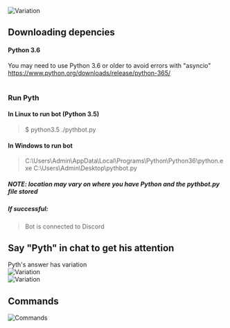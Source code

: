 ![Variation](https://raw.githubusercontent.com/ludzero/pythbot1/master/pyth.png) 

## Downloading depencies
#### Python 3.6 
You may need to use Python 3.6 or older to avoid errors with "asyncio"
https://www.python.org/downloads/release/python-365/
#


### Run Pyth 
#### In Linux to run bot (Python 3.5)
> $ python3.5 ./pythbot.py
#### In Windows to run bot 
> C:\Users\Admin\AppData\Local\Programs\Python\Python36\python.exe C:\Users\Admin\Desktop\pythbot.py  
##### NOTE: location may vary on where you have Python and the pythbot.py file stored
##### If successful:  
> Bot is connected to Discord
###
##  
##  
## Say "Pyth" in chat to get his attention
Pyth's answer has variation  
![Variation](https://raw.githubusercontent.com/ludzero/pythbot1/master/vary1.png)  
![Variation](https://raw.githubusercontent.com/ludzero/pythbot1/master/vary2.jpg)
## Commands
![Commands](https://raw.githubusercontent.com/ludzero/pythbot1/master/commandspyth.PNG)
